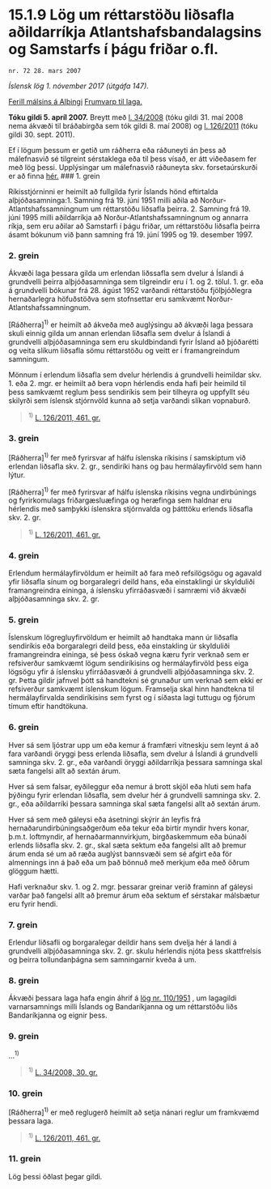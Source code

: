 # 15.1.9 Lög um réttarstöðu liðsafla aðildarríkja Atlantshafsbandalagsins og Samstarfs í þágu friðar o.fl.

`nr. 72 28. mars 2007`

_Íslensk lög 1. nóvember 2017 (útgáfa 147)._

[Ferill málsins á Alþingi](https://www.althingi.is/thingstorf/thingmalalistar-eftir-thingum/ferill/?ltg=133&mnr=655)
[Frumvarp til laga.](https://www.althingi.is/altext/133/s/0981.html)

**Tóku gildi 5. apríl 2007.**
Breytt með
[l. 34/2008](https://althingi.is/altext/stjt/2008.034.html) (tóku gildi 31. maí 2008 nema ákvæði til bráðabirgða sem tók gildi 8. maí 2008) og
[l. 126/2011](https://althingi.is/altext/stjt/2011.126.html) (tóku gildi 30. sept. 2011).

Ef í lögum þessum er getið um ráðherra eða ráðuneyti án þess að málefnasvið sé tilgreint sérstaklega eða til þess vísað, er átt viðeðasem fer með lög þessi. Upplýsingar um málefnasvið ráðuneyta skv. forsetaúrskurði er að finna [hér.](2017015.md) ### 1. grein

Ríkisstjórninni er heimilt að fullgilda fyrir Íslands hönd eftirtalda alþjóðasamninga:1. Samning frá 19. júní 1951 milli aðila að Norður-Atlantshafssamningnum um réttarstöðu liðsafla þeirra.
2. Samning frá 19. júní 1995 milli aðildarríkja að Norður-Atlantshafssamningnum og annarra ríkja, sem eru aðilar að Samstarfi í þágu friðar, um réttarstöðu liðsafla þeirra ásamt bókunum við þann samning frá 19. júní 1995 og 19. desember 1997.

### 2. grein

Ákvæði laga þessara gilda um erlendan liðssafla sem dvelur á Íslandi á grundvelli þeirra alþjóðasamninga sem tilgreindir eru í 1. og 2. tölul. 1. gr. eða á grundvelli bókunar frá 28. ágúst 1952 varðandi réttarstöðu fjölþjóðlegra hernaðarlegra höfuðstöðva sem stofnsettar eru samkvæmt Norður-Atlantshafssamningnum.

[Ráðherra]<sup>1)</sup> er heimilt að ákveða með auglýsingu að ákvæði laga þessara skuli einnig gilda um annan erlendan liðsafla sem dvelur á Íslandi á grundvelli alþjóðasamninga sem eru skuldbindandi fyrir Ísland að þjóðarétti og veita slíkum liðsafla sömu réttarstöðu og veitt er í framangreindum samningum.

Mönnum í erlendum liðsafla sem dvelur hérlendis á grundvelli heimildar skv. 1. eða 2. mgr. er heimilt að bera vopn hérlendis enda hafi þeir heimild til þess samkvæmt reglum þess sendiríkis sem þeir tilheyra og uppfyllt séu skilyrði sem íslensk stjórnvöld kunna að setja varðandi slíkan vopnaburð.

> <sup>1)</sup> [L. 126/2011, 461. gr.](https://althingi.is/altext/stjt/2011.126.html)

### 3. grein

[Ráðherra]<sup>1)</sup> fer með fyrirsvar af hálfu íslenska ríkisins í samskiptum við erlendan liðsafla skv. 2. gr., sendiríki hans og þau hermálayfirvöld sem hann lýtur.

[Ráðherra]<sup>1)</sup> fer með fyrirsvar af hálfu íslenska ríkisins vegna undirbúnings og fyrirkomulags friðargæsluæfinga og heræfinga sem haldnar eru hérlendis með samþykki íslenskra stjórnvalda og þátttöku erlends liðsafla skv. 2. gr.

> <sup>1)</sup> [L. 126/2011, 461. gr.](https://althingi.is/altext/stjt/2011.126.html)

### 4. grein

Erlendum hermálayfirvöldum er heimilt að fara með refsilögsögu og agavald yfir liðsafla sínum og borgaralegri deild hans, eða einstaklingi úr skylduliði framangreindra eininga, á íslensku yfirráðasvæði í samræmi við ákvæði alþjóðasamninga skv. 2. gr.

### 5. grein

Íslenskum lögregluyfirvöldum er heimilt að handtaka mann úr liðsafla sendiríkis eða borgaralegri deild þess, eða einstakling úr skylduliði framangreindra eininga, sé þess óskað vegna kæru fyrir verknað sem er refsiverður samkvæmt lögum sendiríkisins og hermálayfirvöld þess eiga lögsögu yfir á íslensku yfirráðasvæði á grundvelli alþjóðasamninga skv. 2. gr. Þetta gildir jafnvel þótt sá handtekni sé grunaður um verknað sem ekki er refsiverður samkvæmt íslenskum lögum. Framselja skal hinn handtekna til hermálayfirvalda sendiríkisins sem fyrst og í síðasta lagi tuttugu og fjórum tímum eftir handtökuna.

### 6. grein

Hver sá sem ljóstrar upp um eða kemur á framfæri vitneskju sem leynt á að fara varðandi öryggi þess erlenda liðsafla, sem dvelur á Íslandi á grundvelli samninga skv. 2. gr., eða varðandi öryggi aðildarríkja þessara samninga skal sæta fangelsi allt að sextán árum.

Hver sá sem falsar, eyðileggur eða nemur á brott skjöl eða hluti sem hafa þýðingu fyrir erlendan liðsafla, sem dvelur hér á grundvelli samninga skv. 2. gr., eða aðildarríki þessara samninga skal sæta fangelsi allt að sextán árum.

Hver sá sem með gáleysi eða ásetningi skýrir án leyfis frá hernaðarundirbúningsaðgerðum eða tekur eða birtir myndir hvers konar, þ.m.t. loftmyndir, af hernaðarmannvirkjum, birgðaskemmum eða búnaði erlends liðsafla skv. 2. gr., skal sæta sektum eða fangelsi allt að þremur árum enda sé um að ræða auglýst bannsvæði sem sé afgirt eða för almennings inn á það eða um það bönnuð með merkjum eða með öðrum glöggum hætti.

Hafi verknaður skv. 1. og 2. mgr. þessarar greinar verið framinn af gáleysi varðar það fangelsi allt að þremur árum eða sektum ef sérstakar málsbætur eru fyrir hendi.

### 7. grein

Erlendur liðsafli og borgaralegar deildir hans sem dvelja hér á landi á grundvelli alþjóðasamninga skv. 2. gr. skulu hérlendis njóta þess skattfrelsis og þeirra tollundanþágna sem samningarnir kveða á um.

### 8. grein

Ákvæði þessara laga hafa engin áhrif á [lög nr. 110/1951](1951110.md) , um lagagildi varnarsamnings milli Íslands og Bandaríkjanna og um réttarstöðu liðs Bandaríkjanna og eignir þess.

### 9. grein

…<sup>1)</sup> 

> <sup>1)</sup> [L. 34/2008, 30. gr.](https://althingi.is/altext/stjt/2008.034.html#G30)

### 10. grein

[Ráðherra]<sup>1)</sup> er með reglugerð heimilt að setja nánari reglur um framkvæmd þessara laga.

> <sup>1)</sup> [L. 126/2011, 461. gr.](https://althingi.is/altext/stjt/2011.126.html)

### 11. grein

Lög þessi öðlast þegar gildi.
